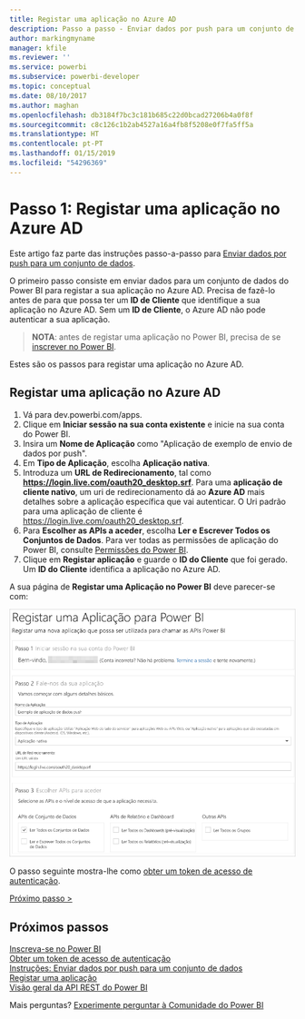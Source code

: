 ```yaml
---
title: Registar uma aplicação no Azure AD
description: Passo a passo - Enviar dados por push para um conjunto de dados - Registar uma aplicação com o Azure AD
author: markingmyname
manager: kfile
ms.reviewer: ''
ms.service: powerbi
ms.subservice: powerbi-developer
ms.topic: conceptual
ms.date: 08/10/2017
ms.author: maghan
ms.openlocfilehash: db3184f7bc3c181b685c22d0bcad27206b4a0f8f
ms.sourcegitcommit: c8c126c1b2ab4527a16a4fb8f5208e0f7fa5ff5a
ms.translationtype: HT
ms.contentlocale: pt-PT
ms.lasthandoff: 01/15/2019
ms.locfileid: "54296369"
---
```

# <a name="step-1-register-an-app-with-azure-ad"></a>Passo 1: Registar uma aplicação no Azure AD
Este artigo faz parte das instruções passo-a-passo para [Enviar dados por push para um conjunto de dados](walkthrough-push-data.md).

O primeiro passo consiste em enviar dados para um conjunto de dados do Power BI para registar a sua aplicação no Azure AD. Precisa de fazê-lo antes de para que possa ter um **ID de Cliente** que identifique a sua aplicação no Azure AD. Sem um **ID de Cliente**, o Azure AD não pode autenticar a sua aplicação.

> **NOTA**: antes de registar uma aplicação no Power BI, precisa de se [inscrever no Power BI](create-an-azure-active-directory-tenant.md).
> 
> 

Estes são os passos para registar uma aplicação no Azure AD.

## <a name="register-an-app-in-azure-ad"></a>Registar uma aplicação no Azure AD
1. Vá para dev.powerbi.com/apps.
2. Clique em **Iniciar sessão na sua conta existente** e inicie na sua conta do Power BI.
3. Insira um **Nome de Aplicação** como "Aplicação de exemplo de envio de dados por push".
4. Em **Tipo de Aplicação**, escolha **Aplicação nativa**.
5. Introduza um **URL de Redirecionamento**, tal como **https://login.live.com/oauth20_desktop.srf**. Para uma **aplicação de cliente nativo**, um uri de redirecionamento dá ao **Azure AD** mais detalhes sobre a aplicação específica que vai autenticar. O Uri padrão para uma aplicação de cliente é https://login.live.com/oauth20_desktop.srf.
6. Para **Escolher as APIs a aceder**, escolha **Ler e Escrever Todos os Conjuntos de Dados**. Para ver todas as permissões de aplicação do Power BI, consulte [Permissões do Power BI](power-bi-permissions.md).
7. Clique em **Registar aplicação** e guarde o **ID do Cliente** que foi gerado. Um **ID do Cliente** identifica a aplicação no Azure AD.

A sua página de **Registar uma Aplicação no Power BI** deve parecer-se com:

![](media/walkthrough-push-data-register-app-with-azure-ad/powerbi-developer-sample-register-app.png)

O passo seguinte mostra-lhe como [obter um token de acesso de autenticação](walkthrough-push-data-get-token.md).

[Próximo passo >](walkthrough-push-data-get-token.md)

## <a name="next-steps"></a>Próximos passos
[Inscreva-se no Power BI](create-an-azure-active-directory-tenant.md)  
[Obter um token de acesso de autenticação](walkthrough-push-data-get-token.md)  
[Instruções: Enviar dados por push para um conjunto de dados](walkthrough-push-data.md)  
[Registar uma aplicação](register-app.md)  
[Visão geral da API REST do Power BI](overview-of-power-bi-rest-api.md)  

Mais perguntas? [Experimente perguntar à Comunidade do Power BI](http://community.powerbi.com/)

